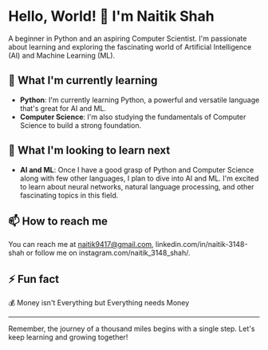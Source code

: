 # Hello, World! 👋 I'm Naitik Shah

A beginner in Python and an aspiring Computer Scientist. I'm passionate about learning and exploring the fascinating world of Artificial Intelligence (AI) and Machine Learning (ML).

## 🌱 What I'm currently learning

- **Python**: I'm currently learning Python, a powerful and versatile language that's great for AI and ML.
- **Computer Science**: I'm also studying the fundamentals of Computer Science to build a strong foundation.

## 🔭 What I'm looking to learn next

- **AI and ML**: Once I have a good grasp of Python and Computer Science along with few other languages, I plan to dive into AI and ML. I'm excited to learn about neural networks, natural language processing, and other fascinating topics in this field.

## 📫 How to reach me

You can reach me at naitik9417@gmail.com, linkedin.com/in/naitik-3148-shah or follow me on instagram.com/naitik_3148_shah/.

## ⚡ Fun fact

💰 Money isn't Everything but Everything needs Money

---

Remember, the journey of a thousand miles begins with a single step. Let's keep learning and growing together!
